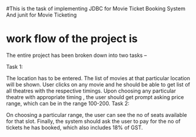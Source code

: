#This is the task of implementing JDBC for Movie Ticket Booking System And junit for Movie Ticketing
# work flow of the project is

The entire project has  been broken down into two tasks –

Task 1:

The location has to be entered.
The list of movies at that particular location will be shown.
User clicks on any movie and he should be able to get list of all theatres with the respective timings.
Upon choosing any particular theatre with appropriate timing , the user should get prompt asking price range, which can be in the range 100-200.
Task 2:

On choosing a particular range, the user can see the no of seats available for that slot.
Finally, the system should ask the user to pay for the no of tickets he has booked, which also  includes 18% of GST.
 